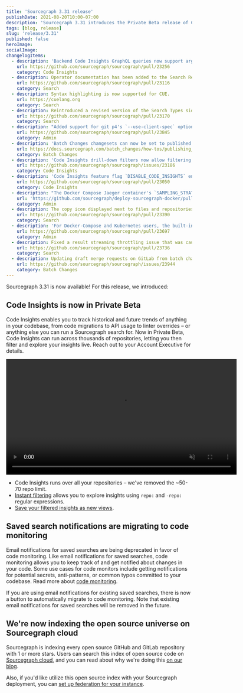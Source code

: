 ```yaml
---
title: 'Sourcegraph 3.31 release'
publishDate: 2021-08-20T10:00-07:00
description: 'Sourcegraph 3.31 introduces the Private Beta release of Code Insights, complete with no repository limits plus repository-based filters. It also introduces automated migration of saved search notifications to code monitoring.'
tags: [blog, release]
slug: 'release/3.31'
published: false
heroImage:
socialImage:
changelogItems:
  - description: 'Backend Code Insights GraphQL queries now support arguments `includeRepoRegex` and `excludeRepoRegex` to filter on repository names.'
    url: https://github.com/sourcegraph/sourcegraph/pull/23256
    category: Code Insights
  - description: Operator documentation has been added to the Search Reference sidebar section.
    url: https://github.com/sourcegraph/sourcegraph/pull/23116
    category: Search
  - description: Syntax highlighting is now supported for CUE.
    url: https://cuelang.org
    category: Search
  - description: Reintroduced a revised version of the Search Types sidebar section, making the quick links for search types (for example, diff searches) more intuitive to use.
    url: https://github.com/sourcegraph/sourcegraph/pull/23170
    category: Search
  - description: "Added support for git p4's `--use-client-spec` option, allowing Sourcegraph to avoid cloning unimportant files. This can now be enabled by configuring the `p4.client` field in the Perforce integration."
    url: https://github.com/sourcegraph/sourcegraph/pull/23845
    category: Admin
  - description: 'Batch Changes changesets can now be set to published when previewing new or updated batch changes.'
    url: https://docs.sourcegraph.com/batch_changes/how-tos/publishing_changesets#within-the-ui
    category: Batch Changes
  - description: 'Code Insights drill-down filters now allow filtering insights data on the dashboard page using `repo:` filters.'
    url: https://github.com/sourcegraph/sourcegraph/issues/23186
    category: Code Insights
  - description: 'Code Insights feature flag `DISABLE_CODE_INSIGHTS` environment variable has moved from the `repo-updater` service to the `worker` service. Any users of this flag will need to update their `worker` service configuration to continue using it.'
    url: https://github.com/sourcegraph/sourcegraph/pull/23050
    category: Code Insights
  - description: "The Docker Compose Jaeger container's `SAMPLING_STRATEGIES_FILE` now has a default value. If you are using a custom sampling strategies configuration, you may need to make sure your configuration is not overridden by the change when upgrading."
    url: 'https://github.com/sourcegraph/deploy-sourcegraph-docker/pull/489'
    category: Admin
  - description: The copy icon displayed next to files and repositories will now copy the file or repository path. Previously, this action copied the URL to clipboard.
    url: https://github.com/sourcegraph/sourcegraph/pull/23390
    category: Search
  - description: 'For Docker-Compose and Kubernetes users, the built-in main Postgres and codeintel databases have switched to an alpine Docker image. This requires re-indexing the entire database. This process can take up to a few hours on systems with large datasets.'
    url: https://github.com/sourcegraph/sourcegraph/pull/23697
    category: Admin
  - description: Fixed a result streaming throttling issue that was causing significantly increased latency for some searches. This should improve the time to first rendered results for those searches.
    url: https://github.com/sourcegraph/sourcegraph/pull/23736
    category: Search
  - description: Updating draft merge requests on GitLab from batch changes no longer removes the draft status.
    url: https://github.com/sourcegraph/sourcegraph/issues/23944
    category: Batch Changes
---
```


Sourcegraph 3.31 is now available! For this release, we introduced:

## Code Insights is now in Private Beta

Code Insights enables you to track historical and future trends of anything in your codebase, from code migrations to API usage to linter overrides – or anything else you can run a Sourcegraph search for. Now in Private Beta, Code Insights can run across thousands of repositories, letting you then filter and explore your insights live. Reach out to your Account Executive for details.

<div style="text-align:center"><video autoplay loop muted playsinline style="width:625px">
  <source src="https://sourcegraphstatic.com/blog/3.31/code_insights_3.31_beta.mp4" type="video/mp4">
</video></div>

- Code Insights runs over all your repositories – we've removed the ~50-70 repo limit.
- [Instant filtering](https://docs.sourcegraph.com/code_insights/explanations/code_insights_filters) allows you to explore insights using `repo:` and `-repo:` regular expressions.
- [Save your filtered insights as new views](https://docs.sourcegraph.com/code_insights/explanations/code_insights_filters#filter-persistance-and-sharing).

## Saved search notifications are migrating to code monitoring

Email notifications for saved searches are being deprecated in favor of code monitoring. Like email notifications for saved searches, code monitoring allows you to keep track of and get notified about changes in your code. Some use cases for code monitors include getting notifications for potential secrets, anti-patterns, or common typos committed to your codebase. Read more about [code monitoring](https://docs.sourcegraph.com/code_monitoring).

If you are using email notifications for existing saved searches, there is now a button to automatically migrate to code monitoring. Note that existing email notifications for saved searches will be removed in the future.

## We're now indexing the open source universe on Sourcegraph cloud

Sourcegraph is indexing every open source GitHub and GitLab repository with 1 or more stars. Users can search this index of open source code on [Sourcegraph cloud](www.sourcegraph.com), and you can read about why we're doing this [on our blog](https://about.sourcegraph.com/blog/why-index-the-oss-universe/).

Also, if you'd like utilize this open source index with your Sourcegraph deployment, you can [set up federation for your instance](https://docs.sourcegraph.com/admin/federation/public_repositories).
